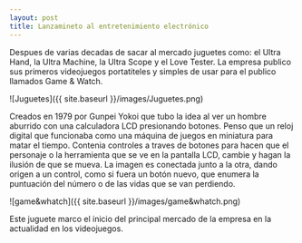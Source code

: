 ```yaml
---
layout: post
title: Lanzamineto al entretenimiento electrónico
---
```


Despues de varias decadas de sacar al mercado juguetes como: el Ultra Hand, la Ultra Machine, la Ultra Scope y el Love Tester. La empresa publico sus primeros videojuegos portatiteles y simples de usar para el publico llamados Game & Watch.

![Juguetes]({{ site.baseurl }}/images/Juguetes.png)

Creados en 1979 por Gunpei Yokoi que tubo la idea al ver un hombre aburrido con una calculadora LCD presionando botones. Penso que un reloj digital que funcionaba como una máquina de juegos en miniatura para matar el tiempo. Contenia controles a traves de botones para hacen que el personaje o la herramienta que se ve en la pantalla LCD, cambie y hagan la ilusión de que se mueva. La imagen es conectada junto a la otra, dando origen a un control, como si fuera un botón nuevo, que enumera la puntuación del número o de las vidas que se van perdiendo.

![game&whatch]({{ site.baseurl }}/images/game&whatch.png)

Este juguete marco el inicio del principal mercado de la empresa en la actualidad en los videojuegos.

